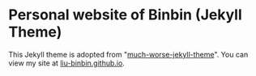Personal website of Binbin (Jekyll Theme)
===========================
This Jekyll theme is adopted from "[much-worse-jekyll-theme]([http://joelglovier.com/](https://github.com/gchauras/much-worse-jekyll-theme))". 
You can view my site at [liu-binbin.github.io](http://liu-binbin.github.io).
